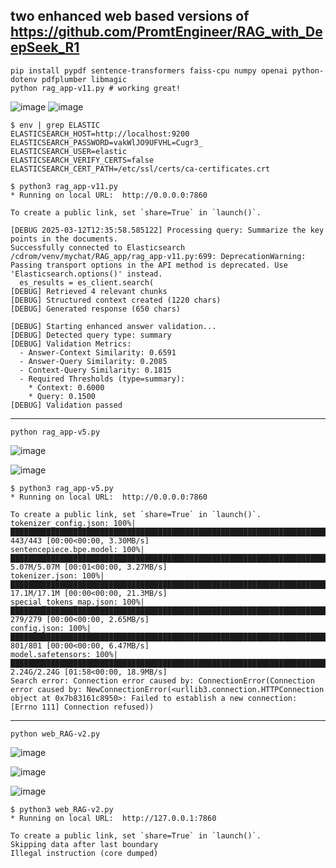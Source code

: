 ## two enhanced web based versions of https://github.com/PromtEngineer/RAG_with_DeepSeek_R1

```
pip install pypdf sentence-transformers faiss-cpu numpy openai python-dotenv pdfplumber libmagic
python rag_app-v11.py # working great!
```
![image](https://github.com/user-attachments/assets/281d6c08-7e7c-45e9-adbf-82c044fea85c)
![image](https://github.com/user-attachments/assets/54004d8a-4fc4-4c2a-a0a0-bf0d30cd3f92)

```
$ env | grep ELASTIC
ELASTICSEARCH_HOST=http://localhost:9200
ELASTICSEARCH_PASSWORD=vakWlJO9UFVHL=Cugr3_
ELASTICSEARCH_USER=elastic
ELASTICSEARCH_VERIFY_CERTS=false
ELASTICSEARCH_CERT_PATH=/etc/ssl/certs/ca-certificates.crt

$ python3 rag_app-v11.py
* Running on local URL:  http://0.0.0.0:7860

To create a public link, set `share=True` in `launch()`.

[DEBUG 2025-03-12T12:35:58.585122] Processing query: Summarize the key points in the documents.
Successfully connected to Elasticsearch
/cdrom/venv/mychat/RAG_app/rag_app-v11.py:699: DeprecationWarning: Passing transport options in the API method is deprecated. Use 'Elasticsearch.options()' instead.
  es_results = es_client.search(
[DEBUG] Retrieved 4 relevant chunks
[DEBUG] Structured context created (1220 chars)
[DEBUG] Generated response (650 chars)

[DEBUG] Starting enhanced answer validation...
[DEBUG] Detected query type: summary
[DEBUG] Validation Metrics:
  - Answer-Context Similarity: 0.6591
  - Answer-Query Similarity: 0.2085
  - Context-Query Similarity: 0.1815
  - Required Thresholds (type=summary):
    * Context: 0.6000
    * Query: 0.1500
[DEBUG] Validation passed
```

---
```
python rag_app-v5.py
```
![image](https://github.com/user-attachments/assets/7a3e09cb-1cab-480f-a0d2-891e2170f173)

![image](https://github.com/user-attachments/assets/cfc0e2f4-7078-43b1-a2bf-e503081aea92)

```
$ python3 rag_app-v5.py
* Running on local URL:  http://0.0.0.0:7860

To create a public link, set `share=True` in `launch()`.
tokenizer_config.json: 100%|███████████████████████████████████████████████████████████████████████████████████████████████████████████████████████████████████████████████████████████████████████████████| 443/443 [00:00<00:00, 3.30MB/s]
sentencepiece.bpe.model: 100%|█████████████████████████████████████████████████████████████████████████████████████████████████████████████████████████████████████████████████████████████████████████| 5.07M/5.07M [00:01<00:00, 3.27MB/s]
tokenizer.json: 100%|██████████████████████████████████████████████████████████████████████████████████████████████████████████████████████████████████████████████████████████████████████████████████| 17.1M/17.1M [00:00<00:00, 21.3MB/s]
special_tokens_map.json: 100%|█████████████████████████████████████████████████████████████████████████████████████████████████████████████████████████████████████████████████████████████████████████████| 279/279 [00:00<00:00, 2.65MB/s]
config.json: 100%|█████████████████████████████████████████████████████████████████████████████████████████████████████████████████████████████████████████████████████████████████████████████████████████| 801/801 [00:00<00:00, 6.47MB/s]
model.safetensors: 100%|███████████████████████████████████████████████████████████████████████████████████████████████████████████████████████████████████████████████████████████████████████████████| 2.24G/2.24G [01:58<00:00, 18.9MB/s]
Search error: Connection error caused by: ConnectionError(Connection error caused by: NewConnectionError(<urllib3.connection.HTTPConnection object at 0x7b83161c8950>: Failed to establish a new connection: [Errno 111] Connection refused))
```

---
```
python web_RAG-v2.py
```
![image](https://github.com/user-attachments/assets/a351238c-d9ca-4ef0-9e7a-fb2b51026961)

![image](https://github.com/user-attachments/assets/42e78fb9-c7e1-4996-bea0-348b51811290)

![image](https://github.com/user-attachments/assets/ec4759f6-d90b-4d52-af0f-af32141c0712)

```
$ python3 web_RAG-v2.py
* Running on local URL:  http://127.0.0.1:7860

To create a public link, set `share=True` in `launch()`.
Skipping data after last boundary
Illegal instruction (core dumped)
```
